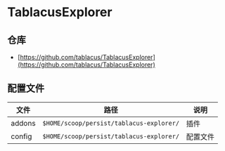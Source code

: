 # TablacusExplorer

## 仓库

- [https://github.com/tablacus/TablacusExplorer](https://github.com/tablacus/TablacusExplorer)

## 配置文件

| 文件   | 路径                                     | 说明     |
| ------ | ---------------------------------------- | -------- |
| addons | `$HOME/scoop/persist/tablacus-explorer/` | 插件     |
| config | `$HOME/scoop/persist/tablacus-explorer/` | 配置文件 |
